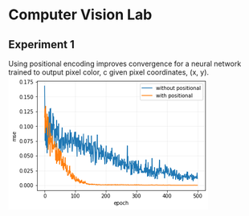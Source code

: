 # Computer Vision Lab

## Experiment 1
Using positional encoding improves convergence for a neural network trained to output pixel color, c given pixel coordinates, (x, y).
<img src='imgs/positonal_encoding.png'/>
